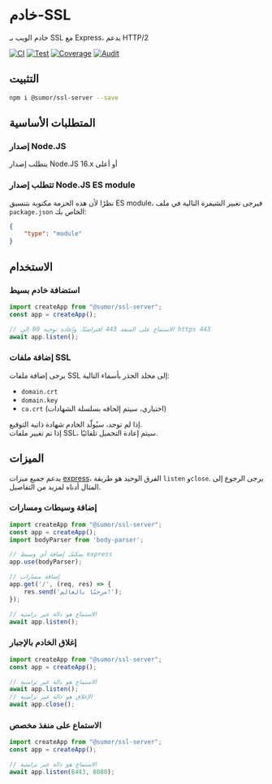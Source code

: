 # خادم-SSL
خادم الويب بـ SSL مع Express، يدعم HTTP/2

[![CI](https://github.com/sumor-cloud/ssl-server/actions/workflows/ci.yml/badge.svg)](https://github.com/sumor-cloud/ssl-server/actions/workflows/ci.yml)
[![Test](https://github.com/sumor-cloud/ssl-server/actions/workflows/ut.yml/badge.svg)](https://github.com/sumor-cloud/ssl-server/actions/workflows/ut.yml)
[![Coverage](https://github.com/sumor-cloud/ssl-server/actions/workflows/coverage.yml/badge.svg)](https://github.com/sumor-cloud/ssl-server/actions/workflows/coverage.yml)
[![Audit](https://github.com/sumor-cloud/ssl-server/actions/workflows/audit.yml/badge.svg)](https://github.com/sumor-cloud/ssl-server/actions/workflows/audit.yml)

## التثبيت
```bash
npm i @sumor/ssl-server --save
```

## المتطلبات الأساسية

### إصدار Node.JS
يتطلب إصدار Node.JS 16.x أو أعلى

### تتطلب إصدار Node.JS ES module
نظرًا لأن هذه الحزمة مكتوبة بتنسيق ES module، فيرجى تغيير الشيفرة التالية في ملف ```package.json``` الخاص بك:
```json
{
    "type": "module"
}
```

## الاستخدام

### استضافة خادم بسيط

```javascript
import createApp from "@sumor/ssl-server";
const app = createApp();

// الاستماع على المنفذ 443 افتراضيًا، وإعادة توجيه 80 إلى https 443
await app.listen();
```


### إضافة ملفات SSL
يرجى إضافة ملفات SSL إلى مجلد الجذر بأسماء التالية:
- ```domain.crt```
- ```domain.key```
- ```ca.crt``` (اختياري، سيتم إلحاقه بسلسلة الشهادات)

إذا لم توجد، سيُولّد الخادم شهادة ذاتية التوقيع.  
إذا تم تغيير ملفات SSL، سيتم إعادة التحميل تلقائيًا.
## الميزات

يدعم جميع ميزات [express](https://www.npmjs.com/package/express)، الفرق الوحيد هو طريقة ```listen``` و```close```. يرجى الرجوع إلى المثال أدناه لمزيد من التفاصيل.

### إضافة وسيطات ومسارات

```javascript
import createApp from "@sumor/ssl-server";
const app = createApp();
import bodyParser from 'body-parser';

// يمكنك إضافة أي وسيط express
app.use(bodyParser);

// إضافة مسارات
app.get('/', (req, res) => {
    res.send('مرحبًا بالعالم!');
});

// الاستماع هو دالة غير تزامنية
await app.listen();
```

### إغلاق الخادم بالإجبار

```javascript
import createApp from "@sumor/ssl-server";
const app = createApp();

// الاستماع هو دالة غير تزامنية
await app.listen();
// الإغلاق هو دالة غير تزامنية
await app.close();
```

### الاستماع على منفذ مخصص

```javascript
import createApp from "@sumor/ssl-server";
const app = createApp();

// الاستماع هو دالة غير تزامنية
await app.listen(8443, 8080);
```